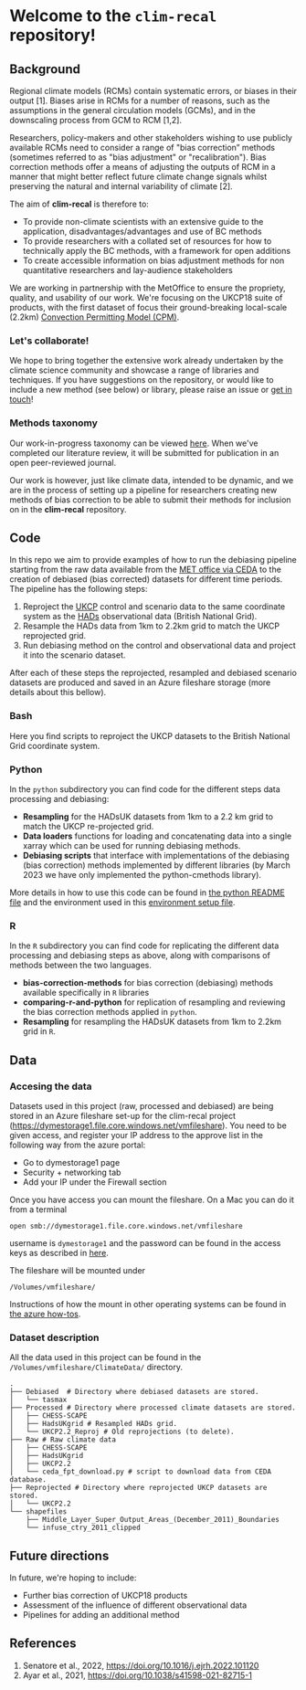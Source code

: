 # Welcome to the `clim-recal` repository! 

## Background

Regional climate models (RCMs) contain systematic errors, or biases in their output [1]. Biases arise in RCMs for a number of reasons, such as the assumptions in the general circulation models (GCMs), and in the downscaling process from GCM to RCM [1,2].

Researchers, policy-makers and other stakeholders wishing to use publicly available RCMs need to consider a range of "bias correction” methods (sometimes referred to as "bias adjustment" or "recalibration"). Bias correction methods offer a means of adjusting the outputs of RCM in a manner that might better reflect future climate change signals whilst preserving the natural and internal variability of climate [2]. 

The aim of **clim-recal** is therefore to: 

* To provide non-climate scientists with an extensive guide to the application, disadvantages/advantages and use of BC methods 
* To provide researchers with a collated set of resources for how to technically apply the BC methods, with a framework for open additions 
* To create accessible information on bias adjustment methods for non quantitative researchers and lay-audience stakeholders 

We are working in partnership with the MetOffice to ensure the propriety, quality, and usability of our work. We're focusing on the UKCP18 suite of products, with the first dataset of focus their ground-breaking local-scale (2.2km) [Convection Permitting Model (CPM)](https://www.metoffice.gov.uk/pub/data/weather/uk/ukcp18/science-reports/UKCP-Convection-permitting-model-projections-report.pdf). 

### Let's collaborate!

We hope to bring together the extensive work already undertaken by the climate science community and showcase a range of libraries and techniques. If you have suggestions on the repository, or would like to include a new method (see below) or library, please raise an issue or [get in touch](mailto:clim-recal@turing.ac.uk)! 

### Methods taxonomy 

Our work-in-progress taxonomy can be viewed [here](https://docs.google.com/spreadsheets/d/18LIc8omSMTzOWM60aFNv1EZUl1qQN_DG8HFy1_0NdWk/edit?usp=sharing). When we've completed our literature review, it will be submitted for publication in an open peer-reviewed journal. 

Our work is however, just like climate data,  intended to be dynamic, and we are in the process of setting up a pipeline for researchers creating new methods of bias correction to be able to submit their methods for inclusion on in the **clim-recal** repository. 


## Code

In this repo we aim to provide examples of how to run the debiasing pipeline starting from the raw data available from the [MET office via CEDA](https://catalogue.ceda.ac.uk/uuid/ad2ac0ddd3f34210b0d6e19bfc335539) to the creation of debiased (bias corrected) datasets for different time periods. The pipeline has the following steps:

1. Reproject the [UKCP](https://data.ceda.ac.uk/badc/ukcp18/data/land-cpm/uk/2.2km) control and scenario data to the same coordinate system as the [HADs](https://data.ceda.ac.uk/badc/ukmo-hadobs/data/insitu/MOHC/HadOBS/HadUK-Grid/v1.1.0.0/1km) observational data (British National Grid).
2. Resample the HADs data from 1km to 2.2km grid to match the UKCP reprojected grid.
3. Run debiasing method on the control and observational data and project it into the scenario dataset. 

After each of these steps the reprojected, resampled and debiased scenario datasets are produced and saved in an Azure fileshare storage (more details about this bellow).


### Bash

Here you find scripts to reproject the UKCP datasets to the British National Grid coordinate system.

### Python

In the `python` subdirectory you can find code for the different steps data processing and debiasing:
   - **Resampling** for the HADsUK datasets from 1km to a 2.2 km grid to match the UKCP re-projected grid.
   - **Data loaders** functions for loading and concatenating data into a single xarray which can be used for running debiasing methods.
   - **Debiasing scripts** that interface with implementations of the debiasing (bias correction) methods implemented by different libraries (by March 2023 we have only implemented the python-cmethods library).
    
More details in how to use this code can be found in [the python README file](python/README.md) and the environment used in this [environment setup file](setup-instructions.md).

### R 

In the `R` subdirectory you can find code for replicating the different data processing and debiasing steps as above, along with comparisons of methods between the two languages. 
- **bias-correction-methods** for bias correction (debiasing) methods available specifically in `R` libraries
- **comparing-r-and-python** for replication of resampling and reviewing the bias correction methods applied in `python`.
- **Resampling** for resampling the HADsUK datasets from 1km to 2.2km grid in `R`.


## Data

### Accesing the data

Datasets used in this project (raw, processed and debiased) are being stored in an Azure fileshare set-up for the clim-recal project (https://dymestorage1.file.core.windows.net/vmfileshare). You need to be given access, and register your IP address to the approve list in the following way from the azure portal:

- Go to dymestorage1 page
- Security + networking tab
- Add your IP under the Firewall section


Once you have access you can mount the fileshare. On a Mac you can do it from  a terminal 

`open smb://dymestorage1.file.core.windows.net/vmfileshare`

username is `dymestorage1` and the password can be found in the access keys as described in [here](https://learn.microsoft.com/en-us/azure/storage/common/storage-account-keys-manage?tabs=azure-portal#view-account-access-keys).

The fileshare will be mounted under

`/Volumes/vmfileshare/`

Instructions of how the mount in other operating systems can be found in [the azure how-tos](https://learn.microsoft.com/en-us/azure/storage/files/storage-how-to-use-files-linux?tabs=smb311).

### Dataset description

All the data used in this project can be found in the `/Volumes/vmfileshare/ClimateData/` directory. 

```
.
├── Debiased  # Directory where debiased datasets are stored.
│   └── tasmax
├── Processed # Directory where processed climate datasets are stored. 
│   ├── CHESS-SCAPE
│   ├── HadsUKgrid # Resampled HADs grid.
│   └── UKCP2.2_Reproj # Old reprojections (to delete).
├── Raw # Raw climate data
│   ├── CHESS-SCAPE
│   ├── HadsUKgrid
│   ├── UKCP2.2
│   └── ceda_fpt_download.py # script to download data from CEDA database. 
├── Reprojected # Directory where reprojected UKCP datasets are stored.
│   └── UKCP2.2
└── shapefiles
    ├── Middle_Layer_Super_Output_Areas_(December_2011)_Boundaries
    └── infuse_ctry_2011_clipped
```

## Future directions

In future, we're hoping to include:

- Further bias correction of UKCP18 products 
- Assessment of the influence of different observational data 
- Pipelines for adding an additional method 

## References

 1. Senatore et al., 2022, https://doi.org/10.1016/j.ejrh.2022.101120 
 2. Ayar et al., 2021, https://doi.org/10.1038/s41598-021-82715-1 
